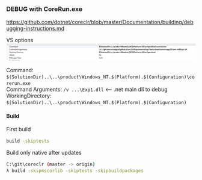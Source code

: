﻿### DEBUG with CoreRun.exe

https://github.com/dotnet/coreclr/blob/master/Documentation/building/debugging-instructions.md   


VS options
![File](file.png)

Command: `$(SolutionDir)..\..\product\Windows_NT.$(Platform).$(Configuration)\corerun.exe`  
Command Arguments: `/v ...\Exp1.dll`  <-- .net main dll to debug  
WorkingDirectory: `$(SolutionDir)..\..\product\Windows_NT.$(Platform).$(Configuration)`

#### Build

First build
``` bash
build -skiptests
``` 

Build only native after updates 
``` bash
C:\git\coreclr (master -> origin)
λ build -skipmscorlib -skiptests -skipbuildpackages
```

